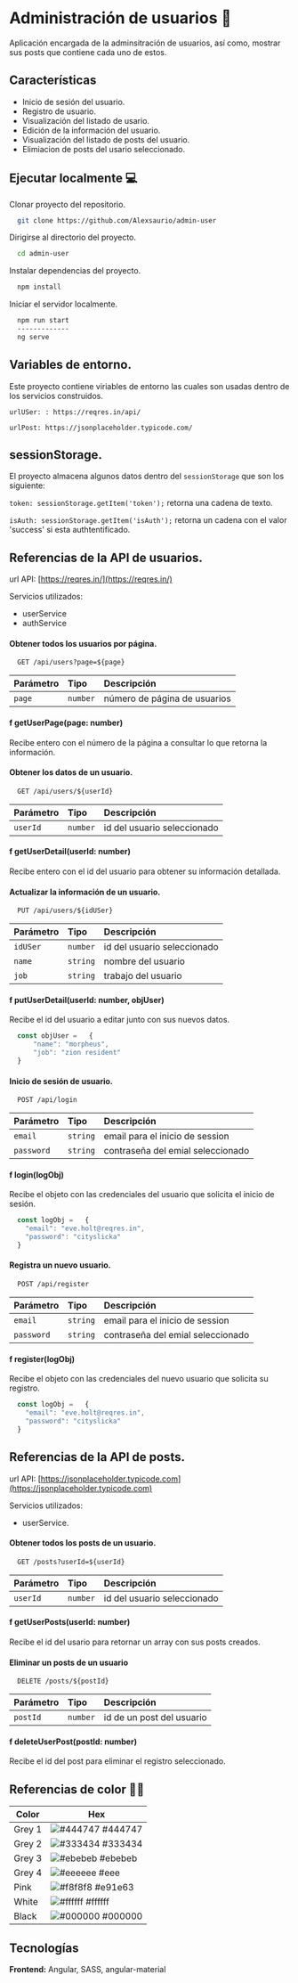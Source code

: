 
# Administración de usuarios 📑

Aplicación encargada de la adminsitración de usuarios, así como, mostrar sus posts que contiene cada uno de estos.


## Características

- Inicio de sesión del usuario.
- Registro de usuario.
- Visualización del listado de usario.
- Edición de la información del usuario.
- Visualización del listado de posts del usuario.
- Elimiacion de posts del usario seleccionado.

  
## Ejecutar localmente 💻

Clonar proyecto del repositorio.

```bash
  git clone https://github.com/Alexsaurio/admin-user
```

Dirigirse al directorio del proyecto.

```bash
  cd admin-user
```

Instalar dependencias del proyecto.

```bash
  npm install
```

Iniciar el servidor localmente.

```bash
  npm run start
  -------------
  ng serve
```

  
## Variables de entorno.

Este proyecto contiene viriables de entorno las cuales son usadas dentro de los servicios construidos.

`urlUSer: : https://reqres.in/api/`

`urlPost: https://jsonplaceholder.typicode.com/`


## sessionStorage.

El proyecto almacena algunos datos dentro del `sessionStorage` que son los siguiente:

`token: sessionStorage.getItem('token');` retorna una cadena de texto.

`isAuth: sessionStorage.getItem('isAuth');` retorna un cadena con el valor 'success' si esta authtentificado.

  
## Referencias de la API de usuarios.

url API: [https://reqres.in/](https://reqres.in/)

Servicios utilizados:
- userService
- authService

#### Obtener todos los usuarios por página.

```http
  GET /api/users?page=${page}
```

| Parámetro | Tipo     | Descripción                   |
| :-------- | :------- | :---------------------------- |
| `page`    | `number` | número de página de usuarios  |


#### f getUserPage(page: number)

Recibe entero con el número de la página a consultar lo que retorna la información.

#### Obtener los datos de un usuario.

```http
  GET /api/users/${userId}
```

| Parámetro | Tipo     | Descripción                       |
| :-------- | :------- | :-------------------------------- |
| `userId`  | `number` | id del usuario seleccionado       | 


#### f getUserDetail(userId: number)

Recibe entero con el id del usuario para obtener su información detallada.


#### Actualizar la información de un usuario.

```http
  PUT /api/users/${idUSer}
```

| Parámetro  | Tipo     | Descripción                       |
| :--------- | :------- | :-------------------------------- |
| `idUSer`   | `number` | id del usuario seleccionado       | 
| `name`     | `string` | nombre del usuario                |
| `job`      | `string` | trabajo del usuario               |


#### f putUserDetail(userId: number, objUser)

Recibe el id del usuario a editar junto con sus nuevos datos.

```javascript
  const objUser =   {
      "name": "morpheus",
      "job": "zion resident"
  }
```

#### Inicio de sesión de usuario.

```http
  POST /api/login
```

| Parámetro    | Tipo     | Descripción                       |
| :----------- | :------- | :-------------------------------- |
| `email`      | `string` | email para el inicio de session   |
| `password`   | `string` | contraseña del emial seleccionado |


#### f login(logObj)

Recibe el objeto con las credenciales del usuario que solicita el inicio de sesión.

```javascript
  const logObj =   {
    "email": "eve.holt@reqres.in",
    "password": "cityslicka"
  } 
```

#### Registra un nuevo usuario.

```http
  POST /api/register
```

| Parámetro    | Tipo     | Descripción                       |
| :----------- | :------- | :-------------------------------- |
| `email`      | `string` | email para el inicio de session   |
| `password`   | `string` | contraseña del emial seleccionado |


#### f register(logObj)

Recibe el objeto con las credenciales del nuevo usuario que solicita su registro.

```javascript
  const logObj =   {
    "email": "eve.holt@reqres.in",
    "password": "cityslicka"
  } 
```

## Referencias de la API de posts.


url API: [https://jsonplaceholder.typicode.com](https://jsonplaceholder.typicode.com)

Servicios utilizados: 
- userService.

#### Obtener todos los posts de un usuario.

```http
  GET /posts?userId=${userId}
```

| Parámetro | Tipo     | Descripción                   |
| :-------- | :------- | :---------------------------- |
| `userId`  | `number` | id del usuario seleccionado  |


#### f getUserPosts(userId: number)

Recibe el id del usario para retornar un array con sus posts creados.


#### Eliminar un posts de un usuario

```http
  DELETE /posts/${postId}
```

| Parámetro | Tipo     | Descripción                   |
| :-------- | :------- | :---------------------------- |
| `postId`  | `number` | id de un post del usuario     |


#### f deleteUserPost(postId: number)

Recibe el id del post para eliminar el registro seleccionado.

  ## Referencias de color 🤙🏼

| Color             | Hex                                                                |
| ----------------- | ------------------------------------------------------------------ |
| Grey 1 | ![#444747](https://via.placeholder.com/10/444747?text=+) #444747 |
| Grey 2 | ![#333434](https://via.placeholder.com/10/333434?text=+) #333434 |
| Grey 3 | ![#ebebeb](https://via.placeholder.com/10/#ebebeb?text=+) #ebebeb |
| Grey 4 | ![#eeeeee](https://via.placeholder.com/10/eeeeee?text=+) #eee |
| Pink | ![#f8f8f8](https://via.placeholder.com/10/e91e63?text=+) #e91e63 |
| White | ![#ffffff](https://via.placeholder.com/10/ffffff?text=+) #ffffff |
| Black | ![#000000](https://via.placeholder.com/10/000000?text=+) #000000 |


## Tecnologías

**Frontend:** Angular, SASS, angular-material

